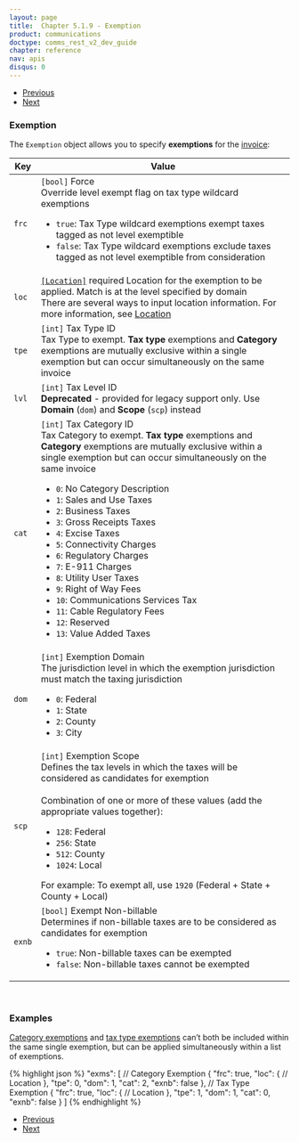 ```yaml
---
layout: page
title:  Chapter 5.1.9 - Exemption
product: communications
doctype: comms_rest_v2_dev_guide
chapter: reference
nav: apis
disqus: 0
---
```


<ul class="pager">
  <li class="previous"><a href="/communications/dev-guide_rest_v2/reference/exclusion/"><i class="glyphicon glyphicon-chevron-left"></i>Previous</a></li>
  <li class="next"><a href="/communications/dev-guide_rest_v2/reference/tax-bracket/">Next<i class="glyphicon glyphicon-chevron-right"></i></a></li>
</ul>

<h3>Exemption</h3>

The <code>Exemption</code> object allows you to specify <b>exemptions</b> for the <a class="dev-guide-link" href="/communications/dev-guide_rest_v2/reference/invoice/">invoice</a>:

<div class="mobile-table">
  <table class="styled-table">
    <thead>
      <tr>
        <th>Key</th>
        <th>Value</th>
      </tr>
    </thead>
    <tbody>
      <tr>
        <td><code>frc</code></td>
        <td><code>[bool]</code> Force
          <br/>
          Override level exempt flag on tax type wildcard exemptions
          <ul class="dev-guide-list">
            <li><code>true</code>: Tax Type wildcard exemptions exempt taxes tagged as not level exemptible</li>
            <li><code>false</code>: Tax Type wildcard exemptions exclude taxes tagged as not level exemptible from consideration</li>
          </ul>
        </td>
      </tr>
      <tr>
        <td><code>loc</code></td>
        <td><a class="dev-guide-link" href="/communications/dev-guide_rest_v2/reference/location/"><code>[Location]</code></a> <span class="t5">required</span> Location for the exemption to be applied. Match is at the level specified by domain
        <br>
        There are several ways to input location information. For more information, see <a class="dev-guide-link" href="/communications/dev-guide_rest_v2/reference/location/">Location</a></td>
      </tr>
      <tr>
        <td><code>tpe</code></td>
        <td><code>[int]</code> Tax Type ID
          <br/>
          Tax Type to exempt.  <b>Tax type</b> exemptions and <b>Category</b> exemptions are mutually exclusive within a single exemption but can occur simultaneously on the same invoice
        </td>
      </tr>
      <tr>
        <td><code>lvl</code></td>
        <td><code>[int]</code> Tax Level ID
          <br/>
          <b>Deprecated</b> - provided for legacy support only.  Use <b>Domain</b> (<code>dom</code>) and <b>Scope</b> (<code>scp</code>) instead
        </td>
      </tr>
      <tr>
        <td><code>cat</code></td>
        <td><code>[int]</code> Tax Category ID
        <br/>
        Tax Category to exempt.  <b>Tax type</b> exemptions and <b>Category</b> exemptions are mutually exclusive within a single exemption but can occur simultaneously on the same invoice
        <ul class="dev-guide-list">
            <li><code>0</code>: No Category Description</li>
            <li><code>1</code>: Sales and Use Taxes</li>
            <li><code>2</code>: Business Taxes</li>
            <li><code>3</code>: Gross Receipts Taxes</li>
            <li><code>4</code>: Excise Taxes</li>
            <li><code>5</code>: Connectivity Charges</li>
            <li><code>6</code>: Regulatory Charges</li>
            <li><code>7</code>: E-911 Charges</li>
            <li><code>8</code>: Utility User Taxes</li>
            <li><code>9</code>: Right of Way Fees</li>
            <li><code>10</code>: Communications Services Tax</li>
            <li><code>11</code>: Cable Regulatory Fees</li>
            <li><code>12</code>: Reserved</li>
            <li><code>13</code>: Value Added Taxes</li>
          </ul>
        </td>
      </tr>
      <tr>
        <td><code>dom</code></td>
        <td><code>[int]</code> Exemption Domain
          <br/>
          The jurisdiction level in which the exemption jurisdiction must match the taxing jurisdiction
          <ul class="dev-guide-list">
            <li><code>0</code>: Federal</li>
            <li><code>1</code>: State</li>
            <li><code>2</code>: County</li>
            <li><code>3</code>: City</li>
          </ul>
        </td>
      </tr>
      <tr>
        <td><code>scp</code></td>
        <td><code>[int]</code> Exemption Scope
          <br/>
          Defines the tax levels in which the taxes will be considered as candidates for exemption
          <br/>
          <br/>
          Combination of one or more of these values (add the appropriate values together):
          <ul class="dev-guide-list">
            <li><code>128</code>: Federal</li>
            <li><code>256</code>: State</li>
            <li><code>512</code>: County</li>
            <li><code>1024</code>: Local</li>
          </ul>
          For example: To exempt all, use <code>1920</code> (Federal + State + County + Local)
        </td>
      </tr>
      <tr>
        <td><code>exnb</code></td>
        <td><code>[bool]</code> Exempt Non-billable
          <br/>
          Determines if non-billable taxes are to be considered as candidates for exemption
          <ul class="dev-guide-list">
            <li><code>true</code>: Non-billable taxes can be exempted</li>
            <li><code>false</code>: Non-billable taxes cannot be exempted</li>
          </ul>
        </td>
      </tr>
    </tbody>
  </table>
</div>
<br>

<h3>Examples</h3>
<a class="dev-guide-link" href="/communications/dev-guide_rest_v2/customizing-transactions/sample-transactions/category-exemption/">Category exemptions</a> and <a class="dev-guide-link" href="/communications/dev-guide_rest_v2/customizing-transactions/sample-transactions/tax-type-exemption/">tax type exemptions</a> can’t both be included within the same single exemption, but can be applied simultaneously within a list of exemptions.

{% highlight json %}
"exms": [
  // Category Exemption
  {
    "frc": true,
    "loc": {
      // Location
    },
    "tpe": 0,
    "dom": 1,
    "cat": 2,
    "exnb": false
  },
  // Tax Type Exemption
  {
    "frc": true,
    "loc": {
      // Location
    },
    "tpe": 1,
    "dom": 1,
    "cat": 0,
    "exnb": false
  }
]
{% endhighlight %}

<ul class="pager">
  <li class="previous"><a href="/communications/dev-guide_rest_v2/reference/exclusion/"><i class="glyphicon glyphicon-chevron-left"></i>Previous</a></li>
  <li class="next"><a href="/communications/dev-guide_rest_v2/reference/tax-bracket/">Next<i class="glyphicon glyphicon-chevron-right"></i></a></li>
</ul>